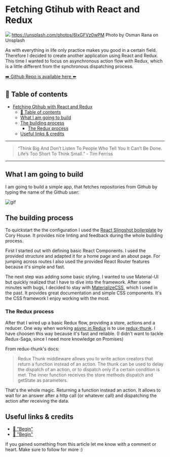 # Fetching Gtihub with React and Redux

[<img src="https://images.unsplash.com/photo-1495420047114-9f6ef7fc0cbc?dpr=2&auto=format&fit=crop&w=1199&h=799&q=80&cs=tinysrgb&crop=">](
https://unsplash.com/photos/6IxGFVz0wPM)
https://unsplash.com/photos/6IxGFVz0wPM Photo by Osman Rana on Unsplash

As with everything in life only practice makes you good in a certain field. Therefore I decided to create another application using React and Redux. This time I wanted to focus on asynchronous action flow with Redux, which is a little different from the synchronous dispatching process.


[➡️ Github Repo is available here ⬅️](https://github.com/DDCreationStudios/fetchingReactRedux)


## 📄 Table of contents

<!-- TOC -->

- [Fetching Gtihub with React and Redux](#fetching-gtihub-with-react-and-redux)
  - [📄 Table of contents](#📄-table-of-contents)
  - [What I am going to build](#what-i-am-going-to-build)
  - [The building process](#the-building-process)
    - [The Redux process](#the-redux-process)
  - [Useful links & credits](#useful-links--credits)

<!-- /TOC -->


---
> “Think Big And Don’t Listen To People Who Tell You It Can’t Be Done. Life’s Too Short To Think Small.” - Tim Ferriss
---

## What I am going to build

I am going to build a simple app, that fetches repositories from Github by typing the name of the Github user:

<img src="https://camo.githubusercontent.com/c0b94d5f36a091f0c2e915cec5441045c5aca8ec/687474703a2f2f672e7265636f726469742e636f2f586c6b36696a4a7769432e676966" alt="gif">

## The building process

To quickstart the the configuration I used the [React Slingshot boilerplate](https://github.com/coryhouse/react-slingshot) by Cory House. It provides nice linting and feedback during the whole building process. 

First I started out with defining basic React Components. I used the provided structure and adapted it for a home page and an about page.
For jumping across routes I also used the provided React Router features because it's simple and fast.

The next step was adding some basic styling. I wanted to use Material-UI but quickly realized that I have to dive into the framework. After some minutes with bugs, I decided to stay with [MaterializeCSS](http://materializecss.com/getting-started.html), which I used in the past. It provides great documentation and simple CSS components. It's the CSS framework I enjoy working with the most. 

### The Redux process

After that I wired up a basic Redux flow, providing a store, actions and a reducer. One way when working [async in Redux](http://redux.js.org/docs/advanced/) is to use [redux-thunk](https://github.com/gaearon/redux-thunk). I have choosen this way because it's fast and reliable. (I didn't want to tackle Redux-Saga, since I need more knowledge on Promises)

From redux-thunk's docs: 
>Redux Thunk middleware allows you to write action creators that return a function instead of an action. The thunk can be used to delay the dispatch of an action, or to dispatch only if a certain condition is met. The inner function receives the store methods dispatch and getState as parameters.

That's the whole magic. Returning a function instead an action. It allows to wait for an answer after a http call (or whatever call) and dispatching the action after receiving the data.




## Useful links & credits
- [📄 "Begin"](afgafgadgads)
- [📄 "Begin"](afgafgadgads)



If you gained something from this article let me know with a comment or heart. Make sure to follow for more :)


<!-- Written by Daniel Deutsch (deudan1010@gmail.com) -->
